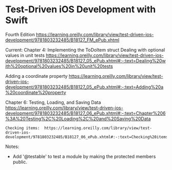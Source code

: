 #  Test-Driven iOS Development with Swift
Fourth Edition
https://learning.oreilly.com/library/view/test-driven-ios-development/9781803232485/B18127_FM_ePub.xhtml


Current:  Chapter 4:  Implementing the ToDoItem struct
    Dealing with optional values in unit tests
    https://learning.oreilly.com/library/view/test-driven-ios-development/9781803232485/B18127_05_ePub.xhtml#:-:text=Dealing%20with%20optional%20values%20in%20unit%20tests

Adding a coordinate property
    https://learning.oreilly.com/library/view/test-driven-ios-development/9781803232485/B18127_05_ePub.xhtml#:-:text=Adding%20a%20coordinate%20property

Chapter 6: Testing, Loading, and Saving Data
    https://learning.oreilly.com/library/view/test-driven-ios-development/9781803232485/B18127_06_ePub.xhtml#:-:text=Chapter%206%3A%20Testing%2C%20Loading%2C%20and%20Saving%20Data

    Checking items:  https://learning.oreilly.com/library/view/test-driven-ios-development/9781803232485/B18127_06_ePub.xhtml#:-:text=Checking%20items

Notes:
- Add '@testable' to test a module by making the protected members public.
